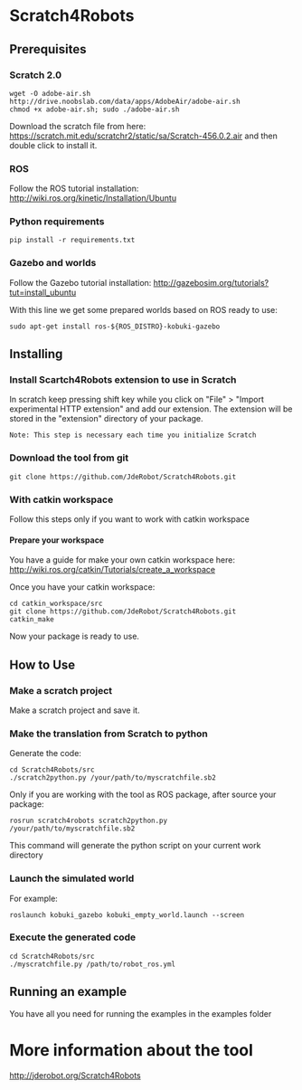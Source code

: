 # Scratch4Robots

## Prerequisites

### Scratch 2.0

    wget -O adobe-air.sh http://drive.noobslab.com/data/apps/AdobeAir/adobe-air.sh
    chmod +x adobe-air.sh; sudo ./adobe-air.sh

Download the scratch file from here: https://scratch.mit.edu/scratchr2/static/sa/Scratch-456.0.2.air and then double click to install it.

### ROS

Follow the ROS tutorial installation: http://wiki.ros.org/kinetic/Installation/Ubuntu

### Python requirements

    pip install -r requirements.txt

### Gazebo and worlds

Follow the Gazebo tutorial installation: http://gazebosim.org/tutorials?tut=install_ubuntu

With this line we get some prepared worlds based on ROS ready to use:

    sudo apt-get install ros-${ROS_DISTRO}-kobuki-gazebo


## Installing

### Install Scartch4Robots extension to use in Scratch

In scratch keep pressing shift key while you click on "File" > "Import experimental HTTP extension" and add our extension.
The extension will be stored in the "extension" directory of your package.

    Note: This step is necessary each time you initialize Scratch

### Download the tool from git

    git clone https://github.com/JdeRobot/Scratch4Robots.git

### With catkin workspace

Follow this steps only if you want to work with catkin workspace

#### Prepare your workspace

You have a guide for make your own catkin workspace here:
http://wiki.ros.org/catkin/Tutorials/create_a_workspace

Once you have your catkin workspace:

	cd catkin_workspace/src
	git clone https://github.com/JdeRobot/Scratch4Robots.git
	catkin_make

Now your package is ready to use.

## How to Use

### Make a scratch project

Make a scratch project and save it.

### Make the translation from Scratch to python

Generate the code:

    cd Scratch4Robots/src
    ./scratch2python.py /your/path/to/myscratchfile.sb2

Only if you are working with the tool as ROS package, after source your package:

	rosrun scratch4robots scratch2python.py /your/path/to/myscratchfile.sb2

This command will generate the python script on your current work directory


### Launch the simulated world

For example:

    roslaunch kobuki_gazebo kobuki_empty_world.launch --screen


### Execute the generated code

	cd Scratch4Robots/src
	./myscratchfile.py /path/to/robot_ros.yml

## Running an example

You have all you need for running the examples in the examples folder


# More information about the tool

http://jderobot.org/Scratch4Robots
